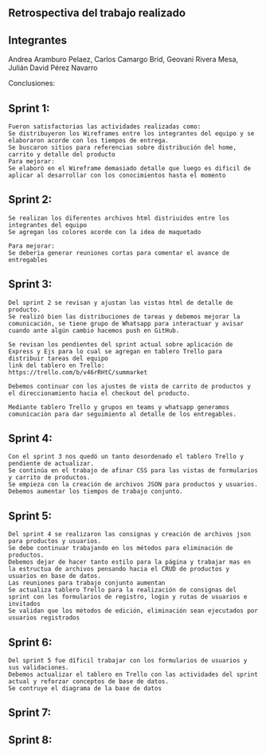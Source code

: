 ## Retrospectiva del trabajo realizado

## Integrantes 
Andrea Aramburo Pelaez, Carlos Camargo Brid, Geovani Rivera Mesa, Julián David Pérez Navarro

Conclusiones:

## Sprint 1:

    Fueron satisfactorias las actividades realizadas como:
    Se distribuyeron los Wireframes entre los integrantes del equipo y se elaboraron acorde con los tiempos de entrega.
    Se buscaron sitios para referencias sobre distribución del home, carrito y detalle del producto
    Para mejorar:
    Se elaborò en el Wireframe demasiado detalle que luego es dificil de aplicar al desarrollar con los conocimientos hasta el momento

## Sprint 2:

    Se realizan los diferentes archivos html distriuidos entre los integrantes del equipo
    Se agregan los colores acorde con la idea de maquetado

    Para mejorar:
    Se deberìa generar reuniones cortas para comentar el avance de entregables

## Sprint 3:

    Del sprint 2 se revisan y ajustan las vistas html de detalle de producto. 
    Se realizó bien las distribuciones de tareas y debemos mejorar la comunicación, se tiene grupo de Whatsapp para interactuar y avisar cuando ante algún cambio hacemos push en GitHub.

    Se revisan los pendientes del sprint actual sobre aplicación de Express y Ejs para lo cual se agregan en tablero Trello para distribuir tareas del equipo
    link del tablero en Trello:
    https://trello.com/b/v46rRHtC/summarket
    
    Debemos continuar con los ajustes de vista de carrito de productos y el direccionamiento hacia el checkout del producto. 

    Mediante tablero Trello y grupos en teams y whatsapp generamos comunicaciòn para dar seguimiento al detalle de los entregables.

## Sprint 4:

    Con el sprint 3 nos quedó un tanto desordenado el tablero Trello y pendiente de actualizar.
    Se continúa en el trabajo de afinar CSS para las vistas de formularios y carrito de productos.
    Se empieza con la creación de archivos JSON para productos y usuarios. 
    Debemos aumentar los tiempos de trabajo conjunto.    

## Sprint 5:

    Del sprint 4 se realizaron las consignas y creación de archivos json para productos y usuarios. 
    Se debe continuar trabajando en los métodos para eliminación de productos. 
    Debemos dejar de hacer tanto estilo para la página y trabajar mas en la estructua de archivos pensando hacia el CRUD de productos y usuarios en base de datos. 
    Las reuniones para trabajo conjunto aumentan 
    Se actualiza tablero Trello para la realización de consignas del sprint con los formularios de registro, login y rutas de usuarios e invitados
    Se validan que los métodos de edición, eliminación sean ejecutados por usuarios registrados

## Sprint 6:

    Del sprint 5 fue díficil trabajar con los formularios de usuarios y sus validaciones. 
    Debemos actualizar el tablero en Trello con las actividades del sprint actual y reforzar conceptos de base de datos. 
    Se contruye el diagrama de la base de datos

## Sprint 7:

## Sprint 8:

